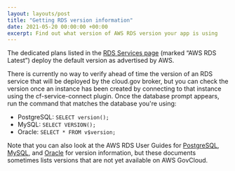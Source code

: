 ```yaml
---
layout: layouts/post
title: "Getting RDS version information"
date: 2021-05-20 00:00:00 +00:00
excerpt: Find out what version of AWS RDS version your app is using
---
```


The dedicated plans listed in the [RDS Services page](https://cloud.gov/docs/services/relational-database/) (marked “AWS RDS Latest”) deploy the default version as advertised by AWS. 

There is currently no way to verify ahead of time the version of an RDS service that will be deployed by the cloud.gov broker, but you can check the version once an instance has been created by connecting to that instance using the cf-service-connect plugin.  Once the database prompt appears, run the command that matches the database you're using:

- PostgreSQL:  `SELECT version();`
- MySQL:  `SELECT VERSION();`
- Oracle:  `SELECT * FROM v$version;`

Note that you can also look at the AWS RDS User Guides for [PostgreSQL](https://docs.aws.amazon.com/AmazonRDS/latest/UserGuide/CHAP_PostgreSQL.html#PostgreSQL.Concepts.General.DBVersions), [MySQL](https://docs.aws.amazon.com/AmazonRDS/latest/UserGuide/CHAP_MySQL.html), and [Oracle](Oracle) for version information, but these documents sometimes lists versions that are not yet available on AWS GovCloud.
